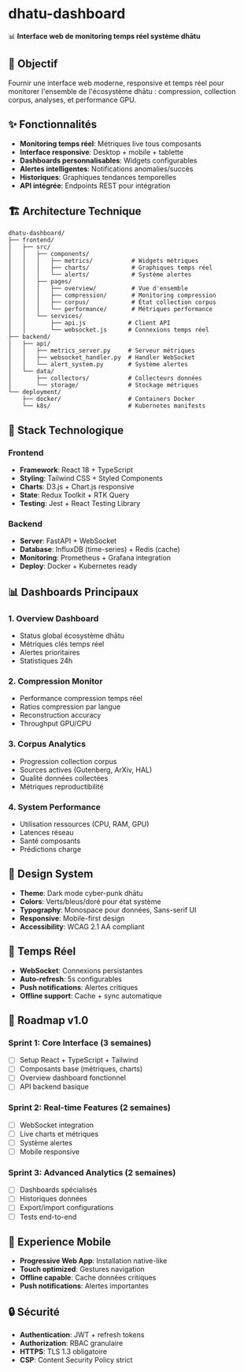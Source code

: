 # dhatu-dashboard

📊 **Interface web de monitoring temps réel système dhātu**

## 🎯 Objectif

Fournir une interface web moderne, responsive et temps réel pour monitorer l'ensemble de l'écosystème dhātu : compression, collection corpus, analyses, et performance GPU.

## ✨ Fonctionnalités

- **Monitoring temps réel**: Métriques live tous composants
- **Interface responsive**: Desktop + mobile + tablette
- **Dashboards personnalisables**: Widgets configurables
- **Alertes intelligentes**: Notifications anomalies/succès
- **Historiques**: Graphiques tendances temporelles
- **API intégrée**: Endpoints REST pour intégration

## 🏗️ Architecture Technique

```
dhatu-dashboard/
├── frontend/
│   ├── src/
│   │   ├── components/
│   │   │   ├── metrics/           # Widgets métriques
│   │   │   ├── charts/            # Graphiques temps réel
│   │   │   └── alerts/            # Système alertes
│   │   ├── pages/
│   │   │   ├── overview/          # Vue d'ensemble
│   │   │   ├── compression/       # Monitoring compression
│   │   │   ├── corpus/            # État collection corpus
│   │   │   └── performance/       # Métriques performance
│   │   └── services/
│   │       ├── api.js            # Client API
│   │       └── websocket.js      # Connexions temps réel
├── backend/
│   ├── api/
│   │   ├── metrics_server.py     # Serveur métriques
│   │   ├── websocket_handler.py  # Handler WebSocket
│   │   └── alert_system.py       # Système alertes
│   └── data/
│       ├── collectors/           # Collecteurs données
│       └── storage/              # Stockage métriques
└── deployment/
    ├── docker/                   # Containers Docker
    └── k8s/                      # Kubernetes manifests
```

## 🚀 Stack Technologique

### Frontend
- **Framework**: React 18 + TypeScript
- **Styling**: Tailwind CSS + Styled Components
- **Charts**: D3.js + Chart.js responsive
- **State**: Redux Toolkit + RTK Query
- **Testing**: Jest + React Testing Library

### Backend
- **Server**: FastAPI + WebSocket
- **Database**: InfluxDB (time-series) + Redis (cache)
- **Monitoring**: Prometheus + Grafana integration
- **Deploy**: Docker + Kubernetes ready

## 📊 Dashboards Principaux

### 1. Overview Dashboard
- Status global écosystème dhātu
- Métriques clés temps réel
- Alertes prioritaires
- Statistiques 24h

### 2. Compression Monitor
- Performance compression temps réel
- Ratios compression par langue
- Reconstruction accuracy
- Throughput GPU/CPU

### 3. Corpus Analytics
- Progression collection corpus
- Sources actives (Gutenberg, ArXiv, HAL)
- Qualité données collectées
- Métriques reproductibilité

### 4. System Performance
- Utilisation ressources (CPU, RAM, GPU)
- Latences réseau
- Santé composants
- Prédictions charge

## 🎨 Design System

- **Theme**: Dark mode cyber-punk dhātu
- **Colors**: Verts/bleus/doré pour état système
- **Typography**: Monospace pour données, Sans-serif UI
- **Responsive**: Mobile-first design
- **Accessibility**: WCAG 2.1 AA compliant

## 🔄 Temps Réel

- **WebSocket**: Connexions persistantes
- **Auto-refresh**: 5s configurables
- **Push notifications**: Alertes critiques
- **Offline support**: Cache + sync automatique

## 🚀 Roadmap v1.0

### Sprint 1: Core Interface (3 semaines)
- [ ] Setup React + TypeScript + Tailwind
- [ ] Composants base (métriques, charts)
- [ ] Overview dashboard fonctionnel
- [ ] API backend basique

### Sprint 2: Real-time Features (2 semaines)
- [ ] WebSocket integration
- [ ] Live charts et métriques
- [ ] Système alertes
- [ ] Mobile responsive

### Sprint 3: Advanced Analytics (2 semaines)
- [ ] Dashboards spécialisés
- [ ] Historiques données
- [ ] Export/import configurations
- [ ] Tests end-to-end

## 📱 Experience Mobile

- **Progressive Web App**: Installation native-like
- **Touch optimized**: Gestures navigation
- **Offline capable**: Cache données critiques
- **Push notifications**: Alertes importantes

## 🔒 Sécurité

- **Authentication**: JWT + refresh tokens
- **Authorization**: RBAC granulaire
- **HTTPS**: TLS 1.3 obligatoire
- **CSP**: Content Security Policy strict
